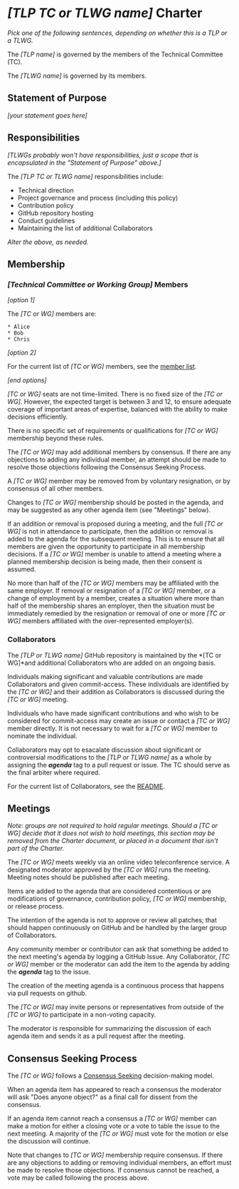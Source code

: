 # *[TLP TC or TLWG name]* Charter

*Pick one of the following sentences, depending on whether this is a TLP or a TLWG.*

The *[TLP name]* is governed by the members of the Technical Committee (TC).

The *[TLWG name]* is governed by its members.

## Statement of Purpose

*[your statement goes here]*

## Responsibilities

*[TLWGs probably won't have responsibilities, just a scope that is
encapsulated in the "Statement of Purpose" above.]*

The *[TLP TC or TLWG name]* responsibilities include:

* Technical direction
* Project governance and process (including this policy)
* Contribution policy
* GitHub repository hosting
* Conduct guidelines
* Maintaining the list of additional Collaborators

*Alter the above, as needed.*


## Membership

### *[Technical Committee or Working Group]* Members

*[option 1]*

The *[TC or WG]* members are:

	* Alice
	* Bob
	* Chris

*[option 2]*

For the current list of *[TC or WG]* members, see the [member list](Members.md).

*[end options]*

*[TC or WG]* seats are not time-limited.  There is no fixed size of the 
*[TC or WG]*. However, the expected target is between 3 and 12, to ensure adequate
coverage of important areas of expertise, balanced with the ability
to make decisions efficiently.

There is no specific set of requirements or qualifications for 
*[TC or WG]* membership beyond these rules.

The *[TC or WG]* may add additional members by consensus. If there
are any objections to adding any individual member, an attempt
should be made to resolve those objections following the 
Consensus Seeking Process.

A *[TC or WG]* member may be removed from by voluntary resignation, or by
consensus of all other members.

Changes to *[TC or WG]* membership should be posted in the agenda, and may be
suggested as any other agenda item (see "Meetings" below).

If an addition or removal is proposed during a meeting, and the full
*[TC or WG]* is not in attendance to participate, then the addition or removal
is added to the agenda for the subsequent meeting.  This is to ensure
that all members are given the opportunity to participate in all
membership decisions.  If a *[TC or WG]* member is unable to attend a meeting
where a planned membership decision is being made, then their consent
is assumed.

No more than half of the *[TC or WG]* members may be affiliated with the same
employer.  If removal or resignation of a *[TC or WG]* member, or a change of
employment by a member, creates a situation where more than half of
the membership shares an employer, then the situation must be
immediately remedied by the resignation or removal of one or more 
*[TC or WG]* members affiliated with the over-represented employer(s).


### Collaborators

The *[TLP or TLWG name]* GitHub repository is maintained by the 
*[TC or WG]*and additional Collaborators who are added on an ongoing basis.

Individuals making significant and valuable contributions are made
Collaborators and given commit-access. These individuals
are identified by the *[TC or WG]* and their addition as Collaborators is
discussed during the *[TC or WG]* meeting.

Individuals who have made significant contributions and who wish
to be considered for commit-access may create an issue or contact
a *[TC or WG]* member directly. It is not necessary to wait for a *[TC or WG]*
member to nominate the individual.

Collaborators may opt to esacalate discussion about significant or
controversial modifications to the *[TLP or TLWG name]* as a whole
by assigning the ***agenda*** tag to a pull request or issue. The
TC should serve as the final arbiter where required.

For the current list of Collaborators, see the [README](README.md).


## Meetings

*Note: groups are not required to hold regular meetings. Should
a *[TC or WG]* decide that it does not wish to hold meetings, this section may be
removed from the Charter document, or placed in a document that isn't
part of the Charter.*

The *[TC or WG]* meets weekly via an online video teleconference service.
A designated moderator approved by the *[TC or WG]* runs the meeting.  
Meeting notes should be published after each meeting.

Items are added to the agenda that are considered contentious or
are modifications of governance, contribution policy, *[TC or WG]* membership,
or release process.

The intention of the agenda is not to approve or review all patches;
that should happen continuously on GitHub and be handled by the larger
group of Collaborators.

Any community member or contributor can ask that something be added to
the next meeting's agenda by logging a GitHub Issue. Any Collaborator,
*[TC or WG]* member or the moderator can add the item to the agenda by adding
the ***agenda*** tag to the issue.

The creation of the meeting agenda is a continuous process that
happens via pull requests on github.

The *[TC or WG]* may invite persons or representatives from outside of the 
*[TC or WG]* to participate in a non-voting capacity.

The moderator is responsible for summarizing the discussion of each
agenda item and sends it as a pull request after the meeting.


## Consensus Seeking Process

The *[TC or WG]* follows a [Consensus Seeking][consensus] decision-making model.

When an agenda item has appeared to reach a consensus the moderator
will ask "Does anyone object?" as a final call for dissent from the
consensus.

If an agenda item cannot reach a consensus a *[TC or WG]* member can make a
motion for either a closing vote or a vote to table the issue to the next
meeting. A majority of the *[TC or WG]* must vote for the motion or else the 
discussion will continue.

Note that changes to *[TC or WG]* membership require consensus. If there are any
objections to adding or removing individual members, an effort must be
made to resolve those objections. If consensus cannot be reached, a
vote may be called following the process above.

[consensus]: http://en.wikipedia.org/wiki/Consensus-seeking_decision-making
